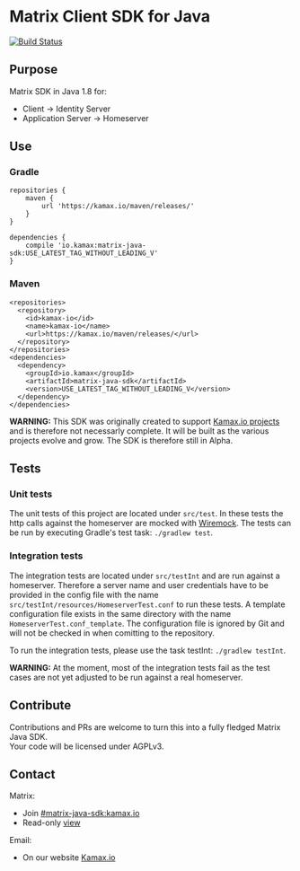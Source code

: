 # Matrix Client SDK for Java
[![Build Status](https://travis-ci.org/kamax-io/matrix-java-sdk.svg?branch=master)](https://travis-ci.org/kamax-io/matrix-java-sdk)

## Purpose
Matrix SDK in Java 1.8 for:
- Client -> Identity Server
- Application Server -> Homeserver

## Use
### Gradle
```
repositories {
    maven {
        url 'https://kamax.io/maven/releases/'
    }
}

dependencies {
    compile 'io.kamax:matrix-java-sdk:USE_LATEST_TAG_WITHOUT_LEADING_V'
}
```

### Maven
```
<repositories>
  <repository>
    <id>kamax-io</id>
    <name>kamax-io</name>
    <url>https://kamax.io/maven/releases/</url>
  </repository>
</repositories>
<dependencies>
  <dependency>
    <groupId>io.kamax</groupId>
    <artifactId>matrix-java-sdk</artifactId>
    <version>USE_LATEST_TAG_WITHOUT_LEADING_V</version>
  </dependency>
</dependencies>
```
**WARNING:** This SDK was originally created to support [Kamax.io projects](https://github.com/kamax-io) and is therefore not necessarly complete. It will be built as the various projects evolve and grow. The SDK is therefore still in Alpha.

## Tests
### Unit tests
The unit tests of this project are located under `src/test`. In these tests the http calls against the homeserver are mocked with [Wiremock](http://wiremock.org/). The tests can be run by executing Gradle's test task: `./gradlew test`.

### Integration tests
The integration tests are located under `src/testInt` and are run against a homeserver. Therefore a server name
and user credentials have to be provided in the config file with the name `src/testInt/resources/HomeserverTest.conf` to run these tests. A template configuration file exists in the
same directory with the name `HomeserverTest.conf_template`. The configuration file is ignored by Git and will not be checked in when comitting to the repository.

To run the integration tests, please use the task testInt: `./gradlew testInt`.

**WARNING:** At the moment, most of the integration tests fail as the test cases are not yet adjusted to be run against a real homeserver.


## Contribute
Contributions and PRs are welcome to turn this into a fully fledged Matrix Java SDK.  
Your code will be licensed under AGPLv3.

## Contact
Matrix:
- Join [#matrix-java-sdk:kamax.io](https://matrix.to/#/#matrix-java-sdk:kamax.io)
- Read-only [view](https://view.matrix.org/room/!fQxAyfvcUDMivbUqFX:kamax.io/)

Email:
- On our website [Kamax.io](https://www.kamax.io)

